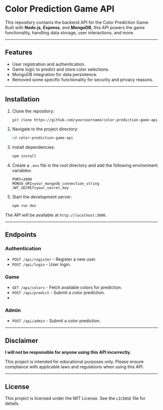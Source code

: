 # Color Prediction Game API

This repository contains the backend API for the Color Prediction Game. Built with **Node.js**, **Express**, and **MongoDB**, this API powers the game functionality, handling data storage, user interactions, and more.

---

## Features

- User registration and authentication.
- Game logic to predict and store color selections.
- MongoDB integration for data persistence.
- Removed some specific functionality for security and privacy reasons.

---

## Installation

1. Clone the repository:
   ```bash
   git clone https://github.com/yourusername/color-prediction-game-api.git
   ```

2. Navigate to the project directory:
   ```bash
   cd color-prediction-game-api
   ```

3. Install dependencies:
   ```bash
   npm install
   ```

4. Create a `.env` file in the root directory and add the following environment variables:
   ```env
   PORT=3000
   MONGO_URI=your_mongodb_connection_string
   JWT_SECRET=your_secret_key
   ```

5. Start the development server:
   ```bash
   npm run dev
   ```

The API will be available at `http://localhost:3000`.

---

## Endpoints

### Authentication
- `POST /api/register` - Register a new user.
- `POST /api/login` - User login.

### Game
- `GET /api/colors` - Fetch available colors for prediction.
- `POST /api/predict` - Submit a color prediction.
- 
### Admin
- `POST /api/admin` - Submit a color prediction.

---

## Disclaimer

**I will not be responsible for anyone using this API incorrectly.**

This project is intended for educational purposes only. Please ensure compliance with applicable laws and regulations when using this API.

---

## License

This project is licensed under the MIT License. See the `LICENSE` file for details.
